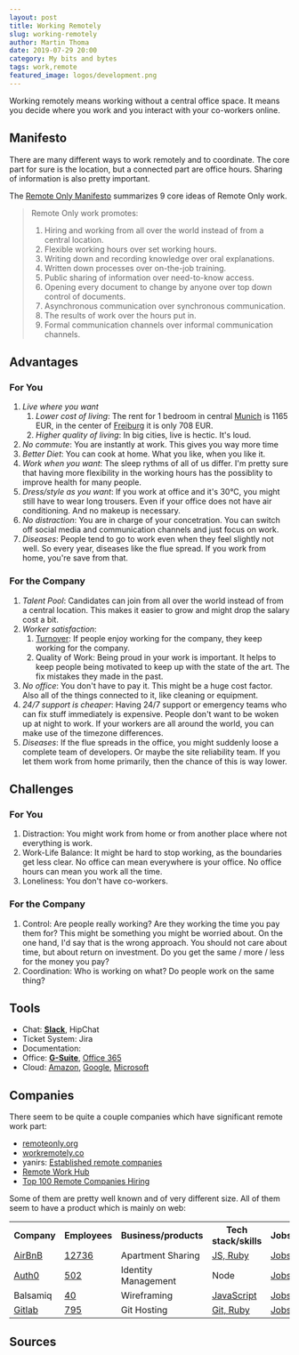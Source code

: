 ```yaml
---
layout: post
title: Working Remotely
slug: working-remotely
author: Martin Thoma
date: 2019-07-29 20:00
category: My bits and bytes
tags: work,remote
featured_image: logos/development.png
---
```

Working remotely means working without a central office space. It means you
decide where you work and you interact with your co-workers online.

## Manifesto

There are many different ways to work remotely and to coordinate. The core part
for sure is the location, but a connected part are office hours. Sharing of
information is also pretty important.

The [Remote Only Manifesto](https://www.remoteonly.org/) summarizes 9 core ideas
of Remote Only work.

> Remote Only work promotes:
>
> 1. Hiring and working from all over the world instead of from a central location.
> 2. Flexible working hours over set working hours.
> 3. Writing down and recording knowledge over oral explanations.
> 4. Written down processes over on-the-job training.
> 5. Public sharing of information over need-to-know access.
> 6. Opening every document to change by anyone over top down control of documents.
> 7. Asynchronous communication over synchronous communication.
> 8. The results of work over the hours put in.
> 9. Formal communication channels over informal communication channels.


## Advantages

### For You

1. *Live where you want*
    1. *Lower cost of living*: The rent for 1 bedroom in central [Munich](https://www.numbeo.com/cost-of-living/in/Munich) is 1165 EUR, in the center of [Freiburg](https://www.numbeo.com/cost-of-living/in/Freiburg-Im-Breisgau) it is only 708 EUR.
    2. *Higher quality of living*: In big cities, live is hectic. It's loud.
2. *No commute*: You are instantly at work. This gives you way more time
3. *Better Diet*: You can cook at home. What you like, when you like it.
4. *Work when you want*: The sleep rythms of all of us differ. I'm pretty sure that having more flexibility in the working hours has the possiblity to improve health for many people.
5. *Dress/style as you want*: If you work at office and it's 30°C, you might
   still have to wear long trousers. Even if your office does not have air
   conditioning. And no makeup is necessary.
6. *No distraction*: You are in charge of your concetration. You can switch off
   social media and communication channels and just focus on work.
7. *Diseases*: People tend to go to work even when they feel slightly not well.
   So every year, diseases like the flue spread. If you work from home, you're
   save from that.


### For the Company

1. *Talent Pool*: Candidates can join from all over the world instead of from a
   central location. This makes it easier to grow and might drop the salary
   cost a bit.
2. *Worker satisfaction*:
    1. [Turnover](https://en.wikipedia.org/wiki/Turnover_(employment)): If
       people enjoy working for the company, they keep working for the company.
    2. Quality of Work: Being proud in your work is important. It helps to keep
       people being motivated to keep up with the state of the art. The fix
       mistakes they made in the past.
3. *No office*: You don't have to pay it. This might be a huge cost factor.
   Also all of the things connected to it, like cleaning or equipment.
4. *24/7 support is cheaper*: Having 24/7 support or emergency teams who can
   fix stuff immediately is expensive. People don't want to be woken up at
   night to work. If your workers are all around the world, you can make
   use of the timezone differences.
5. *Diseases*: If the flue spreads in the office, you might suddenly loose a
   complete team of developers. Or maybe the site reliability team. If you
   let them work from home primarily, then the chance of this is way lower.


## Challenges

### For You

1. Distraction: You might work from home or from another place where not
   everything is work.
2. Work-Life Balance: It might be hard to stop working, as the boundaries get
   less clear. No office can mean everywhere is your office. No office hours
   can mean you work all the time.
3. Loneliness: You don't have co-workers.


### For the Company

1. Control: Are people really working? Are they working the time you pay them
   for? This might be something you might be worried about. On the one hand,
   I'd say that is the wrong approach. You should not care about time, but
   about return on investment. Do you get the same / more / less for the money
   you pay?
2. Coordination: Who is working on what? Do people work on the same thing?


## Tools

* Chat: **[Slack](https://slack.com/enterprise)**, HipChat
* Ticket System: Jira
* Documentation:
* Office: **[G-Suite](https://gsuite.google.com/intl/en/)**, [Office 365](https://www.microsoft.com/en-us/p/office-365-business/cfq7ttc0k62t?source=lp&activetab=pivot:overviewtab)
* Cloud: [Amazon](https://en.wikipedia.org/wiki/Amazon_Web_Services), [Google](https://en.wikipedia.org/wiki/Google_Cloud_Platform), [Microsoft](https://en.wikipedia.org/wiki/Microsoft_Azure)


## Companies

There seem to be quite a couple companies which have significant remote work part:

<ul>
    <li><a href="https://www.remoteonly.org/">remoteonly.org</a></li>
    <li><a href="http://www.workremotely.co/remote-companies/">workremotely.co</a></li>
    <li>yanirs: <a href="https://github.com/yanirs/established-remote">Established remote companies</a></li>
    <li><a href="https://remoteworkhub.com/">Remote Work Hub</a></li>
    <li><a href="https://weworkremotely.com/top-remote-companies">Top 100 Remote Companies Hiring</a></li>
</ul>

Some of them are pretty well known and of very different size. All of them seem
to have a product which is mainly on web:

<table class="table">
    <tr>
        <th>Company</th>
        <th>Employees</th>
        <th>Business/products</th>
        <th>Tech stack/skills</th>
        <th>Jobs</th>
    </tr>
    <tr>
        <td><a href="https://www.airbnb.de/">AirBnB</a></td>
        <td><a href="https://craft.co/airbnb">12736</a></td>
        <td>Apartment Sharing</td>
        <td><a href="https://stackshare.io/airbnb/airbnb">JS, Ruby</a></td>
        <td><a href="https://careers.airbnb.com/">Jobs</a></td>
    </tr>
    <tr>
        <td><a href="https://auth0.com/">Auth0</a></td>
        <td><a href="https://craft.co/auth0">502</a></td>
        <td>Identity Management</td>
        <td>Node</td>
        <td><a href="https://auth0.com/careers">Jobs</a></td>
    </tr>
    <tr>
        <td>Balsamiq</td>
        <td><a href="https://craft.co/balsamiq">40</a></td>
        <td>Wireframing</td>
        <td><a href="https://stackshare.io/balsamiq/balsamiq">JavaScript</a></td>
        <td><a href="https://balsamiq.com/company/jobs/">Jobs</a></td>
    </tr>
    <tr>
        <td><a href="https://about.gitlab.com/">Gitlab</a></td>
        <td><a href="https://about.gitlab.com/company/team/" title="2019-07-29">795</a></td>
        <td>Git Hosting</td>
        <td><a href="https://stackshare.io/gitlab/gitlab">Git, Ruby</a></td>
        <td><a href="https://about.gitlab.com/jobs/">Jobs</a></td>
    </tr>
</table>


## Sources

 [^1]: Balsamiq: [Remote Work: What's Hard, What's Great, and How to Stay Connected](https://blog.balsamiq.com/remote-work/), 2016.
 [^2]: Auth0: [We Are Thankful For These Benefits of Working Remote](https://auth0.com/blog/we-are-thankful-for-these-benefits-of-working-remote/), 2018.
 [^3]: Zapier: [The Ultimate Guide to Remote Work](https://zapier.com/learn/remote-work/)
 [^4]: GitLab: [GitLab Culture - All Remote](https://about.gitlab.com/company/culture/all-remote/)
